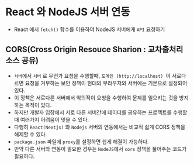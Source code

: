 # React 와 NodeJS 서버 연동

- React 에서 `fetch()` 함수를 이용하여 NodeJS 서버에게 `API` 요청하기

## CORS(Cross Origin Resouce Sharion : 교차출처리소스 공유)

- `서버`에서 `서버` 로 무언가 요청을 수행할때, `도메인 (http://localhost) `이 서로다르면 요청을 거부하는 보안 정책이 현대의 부라우저와 서버에는 기본으로 설정되어있다.
- 이 정책은 서로다른 서버에서 악의적이 요청을 수행하여 문제를 일으키는 것을 방지하는 목적이 있다.
- 하지만 개발자 입장에서 서로 다른 서버간에 데이터를 공유하는 프로젝트를 수행할때 여러가지 어려움이 잇을 수 있다.
- 다행히 `React(Nextjs)` 와 `Nodejs` 서버의 연동에서는 비교적 쉽게 CORS 정책을 해제할 수 있다.
- `package.json` 파일에 `proxy`를 설정하면 쉽게 해결이 가능하다.
- 만약 다른 서버와 연동이 필요한 경우는 `NodeJS`에서 `cors` 정책을 풀어주는 코드가 필요하다.

